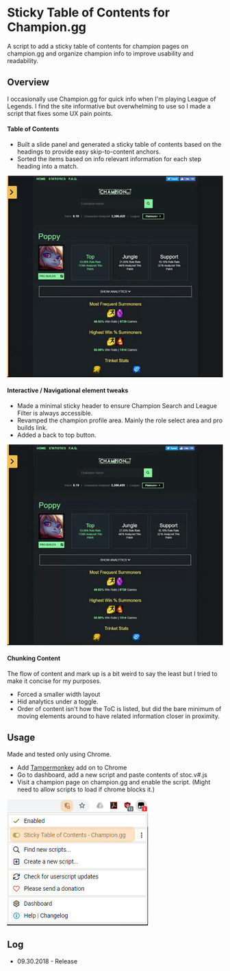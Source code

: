 # Sticky Table of Contents for Champion.gg

A script to add a sticky table of contents for champion pages on champion.gg and organize champion info to improve usability and readability.

## Overview

I occasionally use Champion.gg for quick info when I'm playing League of Legends. I find the site informative but overwhelming to use so I made a script that fixes some UX pain points.

#### Table of Contents

* Built a slide panel and generated a sticky table of contents based on the headings to provide easy skip-to-content anchors.
* Sorted the items based on info relevant information for each step heading into a match.

![Sticky Table of Contents](notes/rdm-stoc.gif)

#### Interactive / Navigational element tweaks

* Made a minimal sticky header to ensure Champion Search and League Filter is always accessible.
* Revamped the champion profile area. Mainly the role select area and pro builds link.
* Added a back to top button.

![Interactions](notes/rdm-interactions.gif)

#### Chunking Content

The flow of content and mark up is a bit weird to say the least but I tried to make it concise for my purposes.

* Forced a smaller width layout
* Hid analytics under a toggle.
* Order of content isn't how the ToC is listed, but did the bare minimum of moving elements around to have related information closer in proximity.

## Usage

Made and tested only using Chrome.

* Add [Tampermonkey](https://tampermonkey.net/) add on to Chrome
* Go to dashboard, add a new script and paste contents of stoc.v#.js
* Visit a champion page on champion.gg and enable the script. (Might need to allow scripts to load if chrome blocks it.)

![Interactions](notes/rdm-enable-script.png)

## Log

* 09.30.2018 - Release
